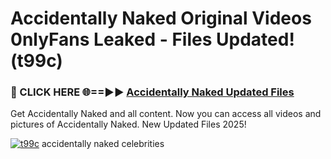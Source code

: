 # Accidentally Naked Original Videos 0nlyFans Leaked - Files Updated! (t99c)

<h3>🔴 CLICK HERE 🌐==►► <a href="https://tinyurl.com/yckcrads" rel="nofollow">Accidentally Naked Updated Files</a></h3>

Get Accidentally Naked and all content. Now you can access all videos and pictures of Accidentally Naked. New Updated Files 2025!

[![t99c](https://i.imgur.com/hpKpOFt.gif)](https://tinyurl.com/yckcrads)
accidentally naked celebrities